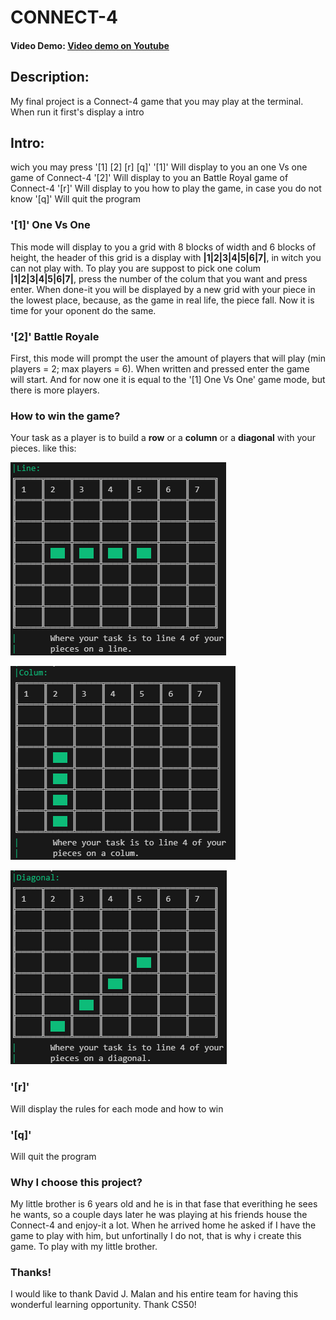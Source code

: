  # CONNECT-4
  #### Video Demo:  [Video demo on Youtube](https://youtu.be/5ftqHaiICH8)
   ## Description:

My final project is a Connect-4 game that you may play at the terminal.
When run it first's display a intro
## Intro:
wich you may press '[1] [2] [r] [q]'
'[1]' Will display to you an one Vs one game of Connect-4
'[2]' Will display to you an Battle Royal game of Connect-4
'[r]' Will display to you how to play the game, in case you do not know
'[q]' Will quit the program

### '[1]' One Vs One
This mode will display to you a grid with 8 blocks of width and 6 blocks of height, the header of this grid is a display
with **|1|2|3|4|5|6|7|**, in witch you can not play with. To play you are suppost to pick one colum **|1|2|3|4|5|6|7|**, press
the number of the colum that you want and press enter. When done-it you will be displayed by a new grid with your piece in the lowest place, because,
as the game in real life, the piece fall. Now it is time for your oponent do the same.

### '[2]' Battle Royale
First, this mode will prompt the user the amount of players that will play (min players = 2; max players = 6). When written and pressed enter
the game will start. And for now one it is equal to the '[1] One Vs One' game mode, but there is more players.

### How to win the game?
Your task as a player is to build a **row** or a **column** or a **diagonal** with your pieces. like this:

![Screenshot of the rules area that shows how to win the game](/assets/images/Line.png)

![Screenshot of the rules area that shows how to win the game](/assets/images/column.png)

![Screenshot of the rules area that shows how to win the game](/assets/images/Diagonal.png)

### '[r]'
Will display the rules for each mode and how to win

### '[q]'
Will quit the program

### Why I choose this project?
My little brother is 6 years old and he is in that fase that everithing he sees he wants,
so a couple days later he was playing at his friends house the Connect-4 and enjoy-it a lot.
When he arrived home he asked if I have the game to play with him, but unfortinally I do not,
that is why i create this game. To play with my little brother.

### Thanks!
I would like to thank David J. Malan and his entire team for having this wonderful learning opportunity.
Thank CS50!
